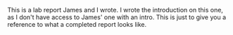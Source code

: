 This is a lab report James and I wrote. I wrote the introduction on
this one, as I don't have access to James' one with an intro. This is
just to give you a reference to what a completed report looks like.
